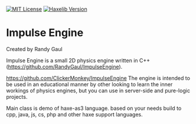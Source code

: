 [![MIT License](https://img.shields.io/badge/license-MIT-blue.svg?style=flat)](LICENSE.md)
[![Haxelib Version](https://img.shields.io/badge/haxelib-v.1.0.1-blue)](https://lib.haxe.org/p/impulse)
# Impulse Engine
Created by Randy Gaul

Impulse Engine is a small 2D physics engine written in C++ (https://github.com/RandyGaul/ImpulseEngine). 

https://github.com/ClickerMonkey/ImpulseEngine
  The engine is intended to be used in an educational manner by other looking to learn the inner workings of physics engines, but you can use in server-side and pure-logic projects.


Main class is demo of haxe-as3 language. based on your needs build to cpp, java, js, cs, php and other haxe support languages.
